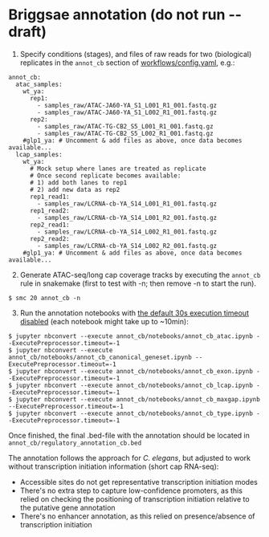 # Briggsae annotation (do not run -- draft)

1. Specify conditions (stages), and files of raw reads for two (biological) replicates in the `annot_cb` section of [workflows/config.yaml](workflows/config.yaml), e.g.:
```
annot_cb:
  atac_samples:
    wt_ya:
      rep1:
        - samples_raw/ATAC-JA60-YA_S1_L001_R1_001.fastq.gz
        - samples_raw/ATAC-JA60-YA_S1_L002_R1_001.fastq.gz
      rep2:
        - samples_raw/ATAC-TG-CB2_S5_L001_R1_001.fastq.gz
        - samples_raw/ATAC-TG-CB2_S5_L002_R1_001.fastq.gz
    #glp1_ya: # Uncomment & add files as above, once data becomes available...
  lcap_samples:
    wt_ya:
      # Mock setup where lanes are treated as replicate
      # Once second replicate becomes available:
      # 1) add both lanes to rep1
      # 2) add new data as rep2
      rep1_read1:
        - samples_raw/LCRNA-cb-YA_S14_L001_R1_001.fastq.gz
      rep1_read2:
        - samples_raw/LCRNA-cb-YA_S14_L001_R2_001.fastq.gz
      rep2_read1:
        - samples_raw/LCRNA-cb-YA_S14_L002_R1_001.fastq.gz
      rep2_read2:
        - samples_raw/LCRNA-cb-YA_S14_L002_R2_001.fastq.gz
    #glp1_ya: # Uncomment & add files as above, once data becomes available...
```

2. Generate ATAC-seq/long cap coverage tracks by executing the `annot_cb` rule in snakemake (first to test with -n; then remove -n to start the run).
```
$ smc 20 annot_cb -n
```

3. Run the annotation notebooks with [the default 30s execution timeout disabled](https://github.com/jupyter/nbconvert/issues/256) (each notebook might take up to ~10min):
```
$ jupyter nbconvert --execute annot_cb/notebooks/annot_cb_atac.ipynb --ExecutePreprocessor.timeout=-1
$ jupyter nbconvert --execute annot_cb/notebooks/annot_cb_canonical_geneset.ipynb --ExecutePreprocessor.timeout=-1
$ jupyter nbconvert --execute annot_cb/notebooks/annot_cb_exon.ipynb --ExecutePreprocessor.timeout=-1
$ jupyter nbconvert --execute annot_cb/notebooks/annot_cb_lcap.ipynb --ExecutePreprocessor.timeout=-1
$ jupyter nbconvert --execute annot_cb/notebooks/annot_cb_maxgap.ipynb --ExecutePreprocessor.timeout=-1
$ jupyter nbconvert --execute annot_cb/notebooks/annot_cb_type.ipynb --ExecutePreprocessor.timeout=-1
```

Once finished, the final .bed-file with the annotation should be located in `annot_cb/regulatory_annotation_cb.bed`

The annotation follows the approach for *C. elegans*, but adjusted to work without transcription initiation information (short cap RNA-seq):
- Accessible sites do not get representative transcription initiation modes
- There's no extra step to capture low-confidence promoters, as this relied on checking the positioning of transcription initiation relative to the putative gene annotation
- There's no enhancer annotation, as this relied on presence/absence of transcription initiation
